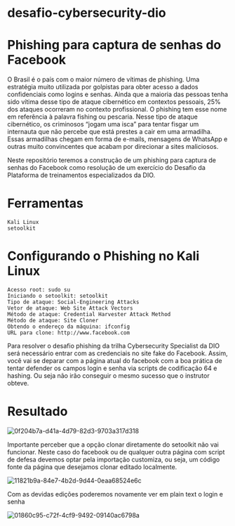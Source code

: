 # desafio-cybersecurity-dio

# Phishing para captura de senhas do Facebook

O Brasil é o país com o maior número de vítimas de phishing. Uma estratégia muito utilizada por golpistas para obter acesso a dados confidenciais como logins e senhas. Ainda que a maioria das pessoas tenha sido vítima desse tipo de ataque cibernético em contextos pessoais, 25% dos ataques ocorreram no contexto profissional. O phishing tem esse nome em referência à palavra fishing ou pescaria. Nesse tipo de ataque cibernético, os criminosos “jogam uma isca” para tentar fisgar um internauta que não percebe que está prestes a cair em uma armadilha. Essas armadilhas chegam em forma de e-mails, mensagens de WhatsApp e outras muito convincentes que acabam por direcionar a sites maliciosos. 

Neste repositório teremos a construção de um phishing para captura de senhas do Facebook como resolução de um exercício do Desafio da Plataforma de treinamentos especializados da DIO.

# Ferramentas

    Kali Linux
    setoolkit

# Configurando o Phishing no Kali Linux

    Acesso root: sudo su
    Iniciando o setoolkit: setoolkit
    Tipo de ataque: Social-Engineering Attacks
    Vetor de ataque: Web Site Attack Vectors
    Método de ataque: Credential Harvester Attack Method 
    Método de ataque: Site Cloner
    Obtendo o endereço da máquina: ifconfig
    URL para clone: http://www.facebook.com

Para resolver o desafio phishing da trilha Cybersecurity Specialist da DIO será necessário entrar com as credenciais no site fake do Facebook. Assim, você vai se deparar com a página atual do facebook com a boa prática de tentar defender os campos login e senha via scripts de codificação 64 e hashing. Ou seja não irão conseguir o mesmo sucesso que o instrutor obteve. 

# Resultado

![0f204b7a-d41a-4d79-82d3-9703a317d318](https://github.com/user-attachments/assets/46321fac-1239-4b85-a2f8-0813727df118)

Importante perceber que a opção clonar diretamente do setoolkit não vai funcionar. 
Neste caso do facebook ou de qualquer outra página com script de defesa devemos optar pela importação customiza, ou seja, um código fonte da página que desejamos clonar editado localmente.

![11821b9a-84e7-4b2d-9d44-0eaa68524e6c](https://github.com/user-attachments/assets/58fed615-e849-49ce-be96-79a4d777e2ab)

Com as devidas edições poderemos novamente ver em plain text o login e senha

![01860c95-c72f-4cf9-9492-09140ac6798a](https://github.com/user-attachments/assets/8eb2f86d-9c25-4a5f-ac0f-7edce5dc8b69)



